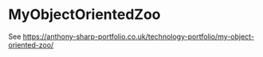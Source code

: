 # MyObjectOrientedZoo

See https://anthony-sharp-portfolio.co.uk/technology-portfolio/my-object-oriented-zoo/
